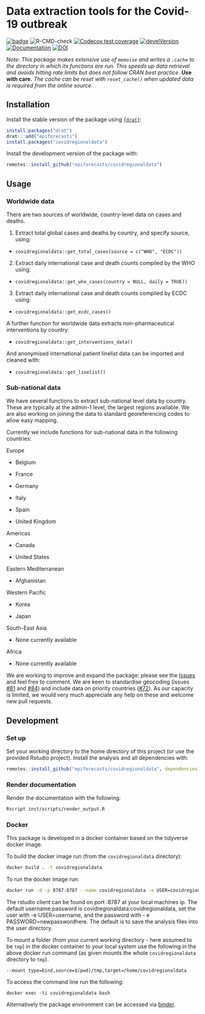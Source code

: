 # Data extraction tools for the Covid-19 outbreak

[![badge](https://img.shields.io/badge/Launch-package-lightblue.svg)](https://mybinder.org/v2/gh/epiforecasts/covidregionaldata/master?urlpath=rstudio)
![R-CMD-check](https://github.com/epiforecasts/covidregionaldata/workflows/R-CMD-check/badge.svg)
[![Codecov test coverage](https://codecov.io/gh/epiforecasts/covidregionaldata/branch/master/graph/badge.svg)](https://codecov.io/gh/epiforecasts/covidregionaldata?branch=master)
[![develVersion](https://img.shields.io/badge/devel%20version-0.3.0-green.svg?style=flat)](https://github.com/epiforecasts/covidregionaldata)
[![Documentation](https://img.shields.io/badge/Package-documentation-lightgrey.svg?style=flat)](https://epiforecasts.io/covidregionaldata)
[![DOI](https://zenodo.org/badge/238177228.svg)](https://zenodo.org/badge/latestdoi/238177228)


*Note: This package makes extensive use of `memoise` and writes a `.cache` to the directory in which its functions are run. This speeds up data retrieval and avoids hitting rate limits but does not follow CRAN best practice.* **Use with care.** *The cache can be reset with `reset_cache()` when updated data is required from the online source.*

## Installation

Install the stable version of the package using
[`{drat}`](https://epiforecasts.io/drat/):

``` r
install.packages("drat")
drat:::add("epiforecasts")
install.packages("covidregionaldata")
```

Install the development version of the package with:

``` r
remotes::install_github("epiforecasts/covidregionaldata")
```

## Usage

### Worldwide data

There are two sources of worldwide, country-level data on cases and deaths.

1. Extract total global cases and deaths by country, and specify source, using:
  + ```covidregionaldata::get_total_cases(source = c("WHO", "ECDC"))```
2. Extract daily international case and death counts compiled by the WHO using:
  + ```covidregionaldata::get_who_cases(country = NULL, daily = TRUE))```
3. Extract daily international case and death counts compiled by ECDC using:
  + ```covidregionaldata::get_ecdc_cases()```

A further function for worldwide data extracts non-pharmaceutical interventions by country:

* ```covidregionaldata::get_interventions_data()```

And anonymised international patient linelist data can be imported and cleaned with:

* ```covidregionaldata::get_linelist()```

### Sub-national data

We have several functions to extract sub-national level data by country. These are typically at the admin-1 level, the largest regions available. We are also working on joining the data to standard georeferencing codes to allow easy mapping.

Currently we include functions for sub-national data in the following countries:

Europe

  +	Belgium

  +	France

  + Germany

  +	Italy

  +	Spain

  + United Kingdom

Americas

  +	Canada

  +	United States

Eastern Mediterranean

  + Afghanistan

Western Pacific

  + Korea

  + Japan

South-East Asia

  + None currently available

Africa

  + None currently available


We are working to improve and expand the package: please see the [Issues](https://github.com/epiforecasts/covidregionaldata/issues) and feel free to comment. We are keen to standardise geocoding (issues [#81](https://github.com/epiforecasts/covidregionaldata/issues/81) and [#84](https://github.com/epiforecasts/covidregionaldata/issues/84)) and include data on priority countries ([#72](https://github.com/epiforecasts/covidregionaldata/issues/72)). As our capacity is limited, we would very much appreciate any help on these and welcome new pull requests.

## Development

### Set up

Set your working directory to the home directory of this project (or use the provided Rstudio project). Install the analysis and all dependencies with:

```r
remotes::install_github("epiforecasts/covidregionaldata", dependencies = TRUE)
```

### Render documentation

Render the documentation with the following:

```bash
Rscript inst/scripts/render_output.R
```

### Docker


This package is developed in a docker container based on the tidyverse docker image.

To build the docker image run (from the `covidregionaldata` directory):

```bash
docker build . -t covidregionaldata
```

To run the docker image run:

```bash
docker run -d -p 8787:8787 --name covidregionaldata -e USER=covidregionaldata -e PASSWORD=covidregionaldata covidregionaldata
```

The rstudio client can be found on port :8787 at your local machines ip. The default username:password is covidregionaldata:covidregionaldata, set the user with -e USER=username, and the password with - e PASSWORD=newpasswordhere. The default is to save the analysis files into the user directory.

To mount a folder (from your current working directory - here assumed to be `tmp`) in the docker container to your local system use the following in the above docker run command (as given mounts the whole `covidregionaldata` directory to `tmp`).

```{bash, eval = FALSE}
--mount type=bind,source=$(pwd)/tmp,target=/home/covidregionaldata
```

To access the command line run the following:

```{bash, eval = FALSE}
docker exec -ti covidregionaldata bash
```

Alternatively the package environment can be accessed via [binder](https://mybinder.org/v2/gh/epiforecasts/covidregionaldata/master?urlpath=rstudio).

